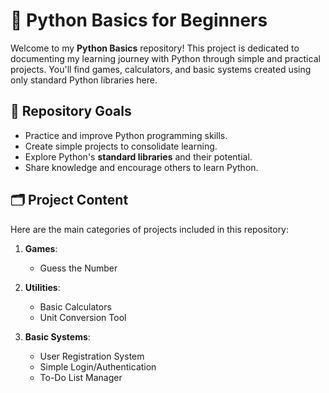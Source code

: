 # 🐍 Python Basics for Beginners

Welcome to my **Python Basics** repository! This project is dedicated to documenting my learning journey with Python through simple and practical projects. You'll find games, calculators, and basic systems created using only standard Python libraries here.

## 🎯 Repository Goals

- Practice and improve Python programming skills.
- Create simple projects to consolidate learning.
- Explore Python's **standard libraries** and their potential.
- Share knowledge and encourage others to learn Python.

## 🗂️ Project Content

Here are the main categories of projects included in this repository:

1. **Games**:
   - Guess the Number

2. **Utilities**:
   - Basic Calculators
   - Unit Conversion Tool

3. **Basic Systems**:
   - User Registration System
   - Simple Login/Authentication
   - To-Do List Manager

